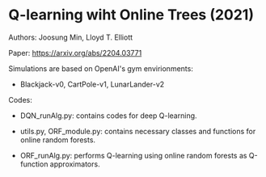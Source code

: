 # Q-learning wiht Online Trees (2021)

Authors: Joosung Min, Lloyd T. Elliott 

Paper: https://arxiv.org/abs/2204.03771

Simulations are based on OpenAI's gym envirionments:

* Blackjack-v0, CartPole-v1, LunarLander-v2

Codes: 

* DQN_runAlg.py: contains codes for deep Q-learning.

* utils.py, ORF_module.py: contains necessary classes and functions for online random forests.

* ORF_runAlg.py: performs Q-learning using online random forests as Q-function approximators.
